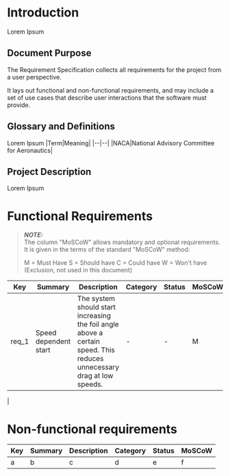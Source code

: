 # Introduction
Lorem Ipsum

## Document Purpose
The Requirement Specification collects all requirements for the project from a user perspective.  

It lays out functional and non-functional requirements, and may include a set of use cases that describe user interactions that the software must provide.

## Glossary and Definitions
Lorem Ipsum
|Term|Meaning|
|--|--|
|NACA|National Advisory Committee for Aeronautics|

## Project Description
Lorem Ipsum

# Functional Requirements
> **_NOTE:_**  
> The column "MoSCoW" allows mandatory and optional requirements. It is given in the terms of the standard "MoSCoW" method:
>
>    M = Must Have
>    S = Should have
>    C = Could have
>    W = Won't have (Exclusion, not used in this document)


| Key | Summary | Description | Category | Status | MoSCoW |
| -- | -- | -- | -- | -- | -- |
| req_1 | Speed dependent start | The system should start increasing the foil angle above a certain speed. This reduces unnecessary drag at low speeds. | - | - | M |
|


# Non-functional requirements

| Key | Summary | Description | Category | Status | MoSCoW |
| -- | -- | -- | -- | -- | -- |
| a | b | c | d | e | f |

